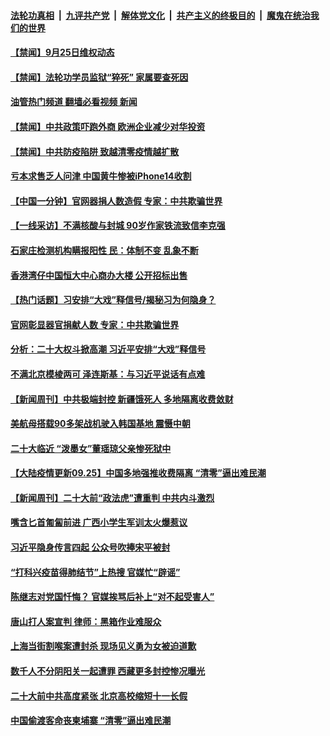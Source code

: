 ####  [法轮功真相](../../../../basic/blob/master/README.md?t=09260331) &nbsp;|&nbsp; [九评共产党](../../../../9ping.md/blob/master/README.md?t=09260331) &nbsp;|&nbsp; [解体党文化](../../../../jtdwh.md/blob/master/README.md?t=09260331)  &nbsp;|&nbsp; [共产主义的终极目的](../../../../gczydzjmd.md/blob/master/README.md?t=09260331) &nbsp;|&nbsp; [魔鬼在统治我们的世界](../../../../mgztzwmdsj.md/blob/master/README.md?t=09260331) 

#### [【禁闻】9月25日维权动态](../pages/prog204/a103536689.md?t=09260331) 

#### [【禁闻】法轮功学员监狱“猝死” 家属要查死因](../pages/prog204/a103536712.md?t=09260331) 

#### [油管热门频道 翻墙必看视频 新闻](http://136.244.67.144:81/youtube.html?09260331)


#### [【禁闻】中共政策吓跑外商 欧洲企业减少对华投资](../pages/prog204/a103536695.md?t=09260331) 

#### [【禁闻】中共防疫陷阱 致越清零疫情越扩散](../pages/prog204/a103536697.md?t=09260331) 

#### [亏本求售乏人问津 中国黄牛惨被iPhone14收割](../pages/prog204/a103536720.md?t=09260331) 

#### [【中国一分钟】官网器捐人数造假 专家：中共欺骗世界](../pages/prog204/a103536634.md?t=09260331) 

#### [【一线采访】不满核酸与封城 90岁作家铁流致信李克强](../pages/prog204/a103536647.md?t=09260331) 

#### [石家庄检测机构瞒报阳性 民：体制不变 乱象不断](../pages/prog204/a103536619.md?t=09260331) 

#### [香港湾仔中国恒大中心商办大楼 公开招标出售](../pages/prog204/a103536602.md?t=09260331) 

#### [【热门话题】习安排“大戏”释信号/揭秘习为何隐身？](../pages/prog204/a103536566.md?t=09260331) 

#### [官网彰显器官捐献人数 专家：中共欺骗世界](../pages/prog204/a103536552.md?t=09260331) 

#### [分析：二十大权斗掀高潮 习近平安排“大戏”释信号](../pages/prog204/a103536499.md?t=09260331) 

#### [不满北京模棱两可 泽连斯基：与习近平说话有点难](../pages/prog204/a103536483.md?t=09260331) 

#### [【新闻周刊】中共极端封控 新疆饿死人 多地隔离收费敛财](../pages/prog204/a103536289.md?t=09260331) 

#### [美航母搭载90多架战机驶入韩国基地 震慑中朝](../pages/prog204/a103536451.md?t=09260331) 

#### [二十大临近 “泼墨女”董瑶琼父亲惨死狱中](../pages/prog204/a103536422.md?t=09260331) 

#### [【大陆疫情更新09.25】中国多地强推收费隔离 “清零”逼出难民潮](../pages/prog204/a103516523.md?t=09260331) 

#### [【新闻周刊】二十大前“政法虎”遭重判 中共内斗激烈](../pages/prog204/a103536282.md?t=09260331) 

#### [嘴含匕首匍匐前进 广西小学生军训太火爆惹议](../pages/prog204/a103536226.md?t=09260331) 

#### [习近平隐身传言四起 公众号吹捧宋平被封](../pages/prog204/a103536224.md?t=09260331) 

#### [“打科兴疫苗得肺结节”上热搜 官媒忙“辟谣”](../pages/prog204/a103536173.md?t=09260331) 

#### [陈继志对党国忏悔？ 官媒挨骂后补上“对不起受害人”](../pages/prog204/a103536109.md?t=09260331) 

#### [唐山打人案宣判  律师：黑箱作业难服众](../pages/prog204/a103536127.md?t=09260331) 

#### [上海当街割喉案遭封杀 现场见义勇为女被迫道歉](../pages/prog204/a103536093.md?t=09260331) 

#### [数千人不分阴阳关一起遭罪 西藏更多封控惨况曝光](../pages/prog204/a103536085.md?t=09260331) 



#### [二十大前中共高度紧张 北京高校缩短十一长假](../pages/prog204/a103535963.md?t=09260331) 

#### [中国偷渡客命丧柬埔寨 “清零”逼出难民潮](../pages/prog204/a103535962.md?t=09260331) 

<img src='http://gfw-breaker.win/goodnews/indexes/prog204.md' width='0px' height='0px'/>
